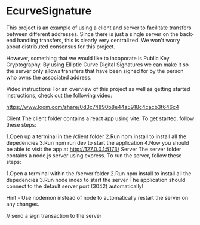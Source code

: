 # EcurveSignature

This project is an example of using a client and server to facilitate transfers between different addresses. Since there is just a single server on the back-end handling transfers, this is clearly very centralized. We won't worry about distributed consensus for this project.

However, something that we would like to incoporate is Public Key Cryptography. By using Elliptic Curve Digital Signatures we can make it so the server only allows transfers that have been signed for by the person who owns the associated address.

Video instructions
For an overview of this project as well as getting started instructions, check out the following video:

https://www.loom.com/share/0d3c74890b8e44a5918c4cacb3f646c4

Client
The client folder contains a react app using vite. To get started, follow these steps:

1.Open up a terminal in the /client folder
2.Run npm install to install all the depedencies
3.Run npm run dev to start the application
4.Now you should be able to visit the app at http://127.0.0.1:5173/
Server
The server folder contains a node.js server using express. To run the server, follow these steps:

1.Open a terminal within the /server folder
2.Run npm install to install all the depedencies
3.Run node index to start the server
The application should connect to the default server port (3042) automatically!

Hint - Use nodemon instead of node to automatically restart the server on any changes.

// send a sign transaction to the server
